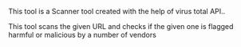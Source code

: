 This tool is a Scanner tool created with the help of virus total API..

 This tool scans the given URL and checks if the given one is flagged harmful or malicious by a number of vendors
